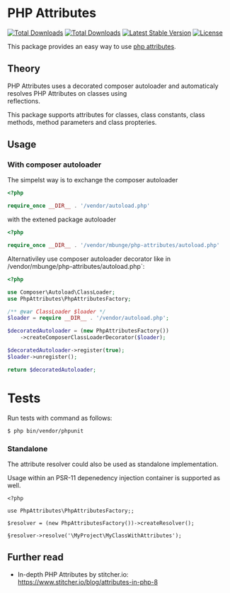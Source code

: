 # PHP Attributes

<a href="https://packagist.org/packages/mbunge/php-attributes"><img src="https://img.shields.io/packagist/php-v/mbunge/php-attributes" alt="Total Downloads"></a>
<a href="https://packagist.org/packages/mbunge/php-attributes"><img src="https://img.shields.io/packagist/dt/mbunge/php-attributes" alt="Total Downloads"></a>
<a href="https://packagist.org/packages/mbunge/php-attributes"><img src="https://img.shields.io/packagist/v/mbunge/php-attributes" alt="Latest Stable Version"></a>
<a href="https://packagist.org/packages/mbunge/php-attributes"><img src="https://img.shields.io/packagist/l/mbunge/php-attributes" alt="License"></a>

This package provides an easy way to use [php attributes](https://www.php.net/manual/en/language.attributes.php).

## Theory
PHP Attributes uses a decorated composer autoloader and automaticaly resolves PHP Attributes on classes using  
reflections. 

This package supports attributes for classes, class constants, class methods, method parameters and class propteries.

## Usage

### With composer autoloader

The simpelst way is to exchange the composer autoloader

```php
<?php

require_once __DIR__ . '/vendor/autoload.php'
```

with the extened package autoloader

```php
<?php

require_once __DIR__ . '/vendor/mbunge/php-attributes/autoload.php'
```

Alternativiley use composer autoloader decorator like in /vendor/mbunge/php-attributes/autoload.php`:

```php
<?php

use Composer\Autoload\ClassLoader;
use PhpAttributes\PhpAttributesFactory;

/** @var ClassLoader $loader */
$loader = require __DIR__ . '/vendor/autoload.php';

$decoratedAutoloader = (new PhpAttributesFactory())
    ->createComposerClassLoaderDecorator($loader);

$decoratedAutoloader->register(true);
$loader->unregister();

return $decoratedAutoloader;
```

# Tests

Run tests with command as follows:

```
$ php bin/vendor/phpunit
```

### Standalone

The attribute resolver could also be used as standalone implementation. 

Usage within an PSR-11 depenedency injection container is supported as well.

```
<?php

use PhpAttributes\PhpAttributesFactory;;

$resolver = (new PhpAttributesFactory())->createResolver();

§resolver->resolve('\MyProject\MyClassWithAttributes');

```

## Further read

- In-depth PHP Attributes by stitcher.io: https://www.stitcher.io/blog/attributes-in-php-8



